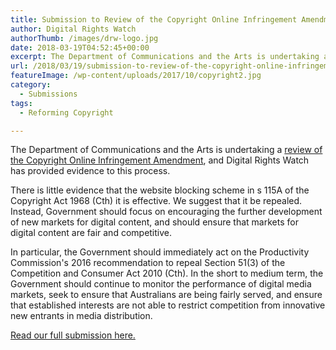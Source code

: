 ```yaml
---
title: Submission to Review of the Copyright Online Infringement Amendment
author: Digital Rights Watch
authorThumb: /images/drw-logo.jpg
date: 2018-03-19T04:52:45+00:00
excerpt: The Department of Communications and the Arts is undertaking a review of the Copyright Online Infringement Amendment, and Digital Rights Watch has provided evidence to this process.
url: /2018/03/19/submission-to-review-of-the-copyright-online-infringement-amendment/
featureImage: /wp-content/uploads/2017/10/copyright2.jpg
category:
  - Submissions
tags:
  - Reforming Copyright

---
```

The Department of Communications and the Arts is undertaking a [review of the Copyright Online Infringement Amendment][1], and Digital Rights Watch has provided evidence to this process.

There is little evidence that the website blocking scheme in s 115A of the Copyright Act 1968 (Cth) it is effective. We suggest that it be repealed. Instead, Government should focus on encouraging the further development of new markets for digital content, and should ensure that markets for digital content are fair and competitive.

In particular, the Government should immediately act on the Productivity Commission's 2016 recommendation to repeal Section 51(3) of the Competition and Consumer Act 2010 (Cth). In the short to medium term, the Government should continue to monitor the performance of digital media markets, seek to ensure that Australians are being fairly served, and ensure that established interests are not able to restrict competition from innovative new entrants in media distribution.

[Read our full submission here.][2]

 [1]: https://www.communications.gov.au/have-your-say/review-copyright-online-infringement-amendment
 [2]: /wp-content/uploads/2018/03/20180319-DRW-submission-on-website-blocking.pdf
